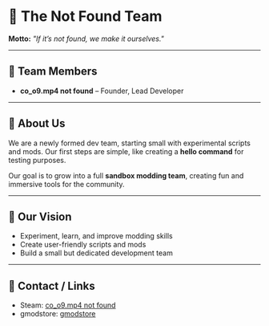 # 🚫 The Not Found Team

**Motto:** *"If it’s not found, we make it ourselves."*

---

## 👥 Team Members
- **co_o9.mp4 not found** – Founder, Lead Developer  
  

---

## 📖 About Us
We are a newly formed dev team, starting small with experimental scripts and mods. Our first steps are simple, like creating a **hello command** for testing purposes.  

Our goal is to grow into a full **sandbox modding team**, creating fun and immersive tools for the community.  

---


## 🚀 Our Vision
- Experiment, learn, and improve modding skills  
- Create user-friendly scripts and mods  
- Build a small but dedicated development team  

---

## 🔗 Contact / Links
- Steam: [co_o9.mp4 not found](https://steamcommunity.com/profiles/76561199560883076)
- gmodstore: [gmodstore](https://www.gmodstore.com/users/co9_mp4_not_found)
  
